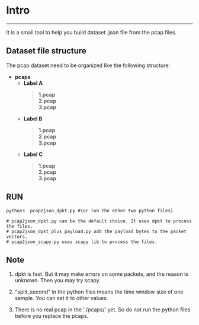 # Intro
--------
It is a small tool to help you build dataset .json file from the pcap files.

## Dataset file structure

The pcap dataset need to be organized like the following structure:

* **pcaps** 
  * **Label A** 
    > **1.pcap**  
    > **2.pcap**  
    > **3.pcap**  
  * **Label B** 
    > **1.pcap**  
    > **2.pcap**  
    > **3.pcap**  
  * **Label C** 
    > **1.pcap**  
    > **2.pcap**  
    > **3.pcap**  


## RUN

```
python3  pcap2json_dpkt.py #(or run the other two python files)

# pcap2json_dpkt.py can be the default choice. It uses dpkt to process the files.
# pcap2json_dpkt_plus_payload.py add the payload bytes to the packet vectors. 
# pcap2json_scapy.py uses scapy lib to process the files. 
```

## Note

1. dpkt is fast. But it may make errors on some packets, and the reason is unknown. Then you may try scapy.

2. "split_second" in the python files means the time window size of one sample. You can set it to other values.

3. There is no real pcap in the './pcaps/' yet. So do not run the python files before you replace the pcaps.


